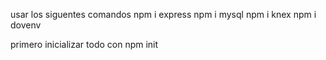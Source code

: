 usar los siguentes comandos
npm i express
npm i mysql
npm i knex
npm i dovenv

primero inicializar todo con
npm init